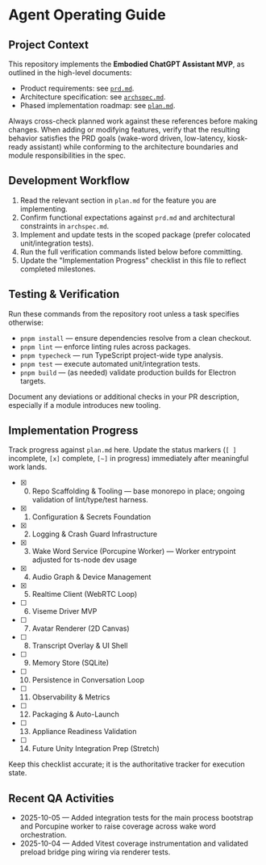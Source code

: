 # Agent Operating Guide

## Project Context
This repository implements the **Embodied ChatGPT Assistant MVP**, as outlined in the high-level documents:
- Product requirements: see [`prd.md`](./prd.md).
- Architecture specification: see [`archspec.md`](./archspec.md).
- Phased implementation roadmap: see [`plan.md`](./plan.md).

Always cross-check planned work against these references before making changes. When adding or modifying features, verify that the resulting behavior satisfies the PRD goals (wake-word driven, low-latency, kiosk-ready assistant) while conforming to the architecture boundaries and module responsibilities in the spec.

## Development Workflow
1. Read the relevant section in `plan.md` for the feature you are implementing.
2. Confirm functional expectations against `prd.md` and architectural constraints in `archspec.md`.
3. Implement and update tests in the scoped package (prefer colocated unit/integration tests).
4. Run the full verification commands listed below before committing.
5. Update the "Implementation Progress" checklist in this file to reflect completed milestones.

## Testing & Verification
Run these commands from the repository root unless a task specifies otherwise:
- `pnpm install` — ensure dependencies resolve from a clean checkout.
- `pnpm lint` — enforce linting rules across packages.
- `pnpm typecheck` — run TypeScript project-wide type analysis.
- `pnpm test` — execute automated unit/integration tests.
- `pnpm build` — (as needed) validate production builds for Electron targets.

Document any deviations or additional checks in your PR description, especially if a module introduces new tooling.

## Implementation Progress
Track progress against `plan.md` here. Update the status markers (`[ ]` incomplete, `[x]` complete, `[~]` in progress) immediately after meaningful work lands.

- [x] 0. Repo Scaffolding & Tooling — base monorepo in place; ongoing validation of lint/type/test harness.
- [x] 1. Configuration & Secrets Foundation
- [x] 2. Logging & Crash Guard Infrastructure
- [x] 3. Wake Word Service (Porcupine Worker) — Worker entrypoint adjusted for ts-node dev usage
- [x] 4. Audio Graph & Device Management
- [x] 5. Realtime Client (WebRTC Loop)
- [ ] 6. Viseme Driver MVP
- [ ] 7. Avatar Renderer (2D Canvas)
- [ ] 8. Transcript Overlay & UI Shell
- [ ] 9. Memory Store (SQLite)
- [ ] 10. Persistence in Conversation Loop
- [ ] 11. Observability & Metrics
- [ ] 12. Packaging & Auto-Launch
- [ ] 13. Appliance Readiness Validation
- [ ] 14. Future Unity Integration Prep (Stretch)

Keep this checklist accurate; it is the authoritative tracker for execution state.

## Recent QA Activities

- 2025-10-05 — Added integration tests for the main process bootstrap and Porcupine worker to raise coverage across wake word orchestration.
- 2025-10-04 — Added Vitest coverage instrumentation and validated preload bridge ping wiring via renderer tests.
